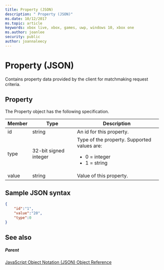 ```yaml
---
title: Property (JSON)
description: " Property (JSON)"
ms.date: 10/12/2017
ms.topic: article
keywords: xbox live, xbox, games, uwp, windows 10, xbox one
ms.author: joanlee
security: public
author: joannaleecy
---
```


# Property (JSON)
Contains property data provided by the client for matchmaking request criteria.
<a id="ID4EN"></a>


## Property

The Property object has the following specification.

| Member| Type| Description|
| --- | --- | --- |
| id| string| An id for this property.|
| type| 32-bit signed integer | Type of the property. Supported values are: <ul><li>0 = integer</li><li>1 = string</li></ul>| 
| value| string| Value of this property.|

<a id="ID4EGC"></a>


## Sample JSON syntax


```json
{
    "id":"1",
    "value":"20",
    "type":0
}

```


<a id="ID4EPC"></a>


## See also

<a id="ID4ERC"></a>


##### Parent

[JavaScript Object Notation (JSON) Object Reference](atoc-xboxlivews-reference-json.md)